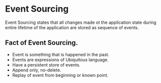# Event Sourcing

Event Sourcing states that all changes made ot the application state during entire lifetime of the application are stored as sequence of events.

## Fact of Event Sourcing.
- Event is something that is happened in the past.
- Events are expressions of Ubiquitous language.
- Have a persistent store of events.
- Append only, no-delete.
- Replay of event from beginning or known point.
